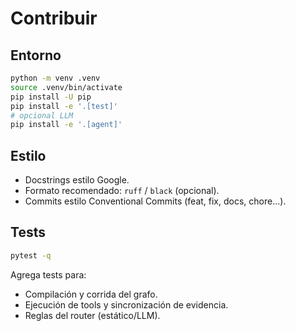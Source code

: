 # Contribuir

## Entorno
```bash
python -m venv .venv
source .venv/bin/activate
pip install -U pip
pip install -e '.[test]'
# opcional LLM
pip install -e '.[agent]'
```

## Estilo
- Docstrings estilo Google.
- Formato recomendado: `ruff` / `black` (opcional).
- Commits estilo Conventional Commits (feat, fix, docs, chore...).

## Tests
```bash
pytest -q
```
Agrega tests para:
- Compilación y corrida del grafo.
- Ejecución de tools y sincronización de evidencia.
- Reglas del router (estático/LLM).
